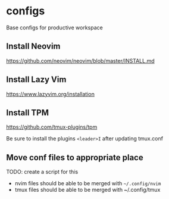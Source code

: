 # configs

Base configs for productive workspace

## Install Neovim

https://github.com/neovim/neovim/blob/master/INSTALL.md

## Install Lazy Vim

https://www.lazyvim.org/installation

## Install TPM

https://github.com/tmux-plugins/tpm

Be sure to install the plugins `<leader>I` after updating tmux.conf

## Move conf files to appropriate place

TODO: create a script for this

- nvim files should be able to be merged with `~/.config/nvim`
- tmux files should be able to be merged with ~/.config/tmux
